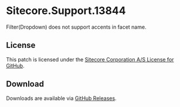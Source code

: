 # Sitecore.Support.13844
Filter(Dropdown) does not support accents in facet name.

## License  
This patch is licensed under the [Sitecore Corporation A/S License for GitHub](https://github.com/sitecoresupport/Sitecore.Support.13844/blob/master/LICENSE).  

## Download  
Downloads are available via [GitHub Releases](https://github.com/sitecoresupport/Sitecore.Support.13844/releases).  
